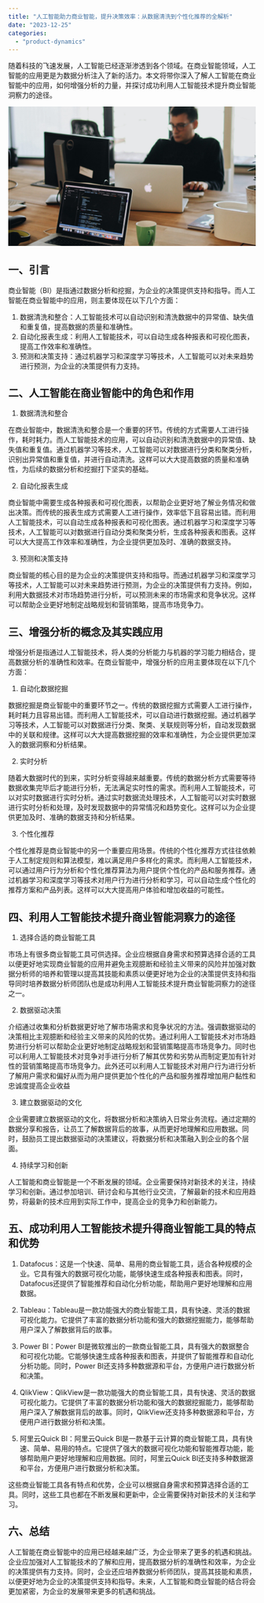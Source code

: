 ```yaml
---
title: "人工智能助力商业智能，提升决策效率：从数据清洗到个性化推荐的全解析"
date: "2023-12-25"
categories: 
  - "product-dynamics"
---
```


随着科技的飞速发展，人工智能已经逐渐渗透到各个领域。在商业智能领域，人工智能的应用更是为数据分析注入了新的活力。本文将带你深入了解人工智能在商业智能中的应用，如何增强分析的力量，并探讨成功利用人工智能技术提升商业智能洞察力的途径。

![](images/1690449111-pexels-djordje-petrovic-2102416-scaled.jpg)

## 一、引言

商业智能（BI）是指通过数据分析和挖掘，为企业的决策提供支持和指导。而人工智能在商业智能中的应用，则主要体现在以下几个方面：

1. 数据清洗和整合：人工智能技术可以自动识别和清洗数据中的异常值、缺失值和重复值，提高数据的质量和准确性。
2. 自动化报表生成：利用人工智能技术，可以自动生成各种报表和可视化图表，提高工作效率和准确性。
3. 预测和决策支持：通过机器学习和深度学习等技术，人工智能可以对未来趋势进行预测，为企业的决策提供有力支持。

## 二、人工智能在商业智能中的角色和作用

1. 数据清洗和整合

在商业智能中，数据清洗和整合是一个重要的环节。传统的方式需要人工进行操作，耗时耗力。而人工智能技术的应用，可以自动识别和清洗数据中的异常值、缺失值和重复值。通过机器学习等技术，人工智能可以对数据进行分类和聚类分析，识别出异常值和重复值，并进行自动清洗。这样可以大大提高数据的质量和准确性，为后续的数据分析和挖掘打下坚实的基础。

2. 自动化报表生成

商业智能中需要生成各种报表和可视化图表，以帮助企业更好地了解业务情况和做出决策。而传统的报表生成方式需要人工进行操作，效率低下且容易出错。而利用人工智能技术，可以自动生成各种报表和可视化图表。通过机器学习和深度学习等技术，人工智能可以对数据进行自动分类和聚类分析，生成各种报表和图表。这样可以大大提高工作效率和准确性，为企业提供更加及时、准确的数据支持。

3. 预测和决策支持

商业智能的核心目的是为企业的决策提供支持和指导。而通过机器学习和深度学习等技术，人工智能可以对未来趋势进行预测，为企业的决策提供有力支持。例如，利用大数据技术对市场趋势进行分析，可以预测未来的市场需求和竞争状况。这样可以帮助企业更好地制定战略规划和营销策略，提高市场竞争力。

## 三、增强分析的概念及其实践应用

增强分析是指通过人工智能技术，将人类的分析能力与机器的学习能力相结合，提高数据分析的准确性和效率。在商业智能中，增强分析的应用主要体现在以下几个方面：

1. 自动化数据挖掘

数据挖掘是商业智能中的重要环节之一。传统的数据挖掘方式需要人工进行操作，耗时耗力且容易出错。而利用人工智能技术，可以自动进行数据挖掘。通过机器学习等技术，人工智能可以对数据进行分类、聚类、关联规则等分析，自动发现数据中的关联和规律。这样可以大大提高数据挖掘的效率和准确性，为企业提供更加深入的数据洞察和分析结果。

2. 实时分析

随着大数据时代的到来，实时分析变得越来越重要。传统的数据分析方式需要等待数据收集完毕后才能进行分析，无法满足实时性的需求。而利用人工智能技术，可以对实时数据进行实时分析。通过实时数据流处理技术，人工智能可以对实时数据进行实时分析和处理，及时发现数据中的异常情况和趋势变化。这样可以为企业提供更加及时、准确的数据支持和分析结果。

3. 个性化推荐

个性化推荐是商业智能中的另一个重要应用场景。传统的个性化推荐方式往往依赖于人工制定规则和算法模型，难以满足用户多样化的需求。而利用人工智能技术，可以通过用户行为分析和个性化推荐算法为用户提供个性化的产品和服务推荐。通过机器学习和深度学习等技术对用户行为进行分析和学习，可以自动生成个性化的推荐方案和产品列表。这样可以大大提高用户体验和增加收益的可能性。

## 四、利用人工智能技术提升商业智能洞察力的途径

1. 选择合适的商业智能工具

市场上有很多商业智能工具可供选择。企业应根据自身需求和预算选择合适的工具以便更好地实现商业智能的应用并避免主观臆断和经验主义带来的风险并加强对数据分析师的培养和管理以提高其技能和素质以便更好地为企业的决策提供支持和指导同时培养数据分析师团队也是成功利用人工智能技术提升商业智能洞察力的途径之一。

2. 数据驱动决策

介绍通过收集和分析数据更好地了解市场需求和竞争状况的方法。强调数据驱动的决策相比主观臆断和经验主义带来的风险的优势。通过利用人工智能技术对市场趋势进行分析可以帮助企业更好地制定战略规划和营销策略提高市场竞争力。同时也可以利用人工智能技术对竞争对手进行分析了解其优势和劣势从而制定更加有针对性的营销策略提高市场竞争力。此外还可以利用人工智能技术对用户行为进行分析了解用户需求和偏好从而为用户提供更加个性化的产品和服务推荐增加用户黏性和忠诚度提高企业收益

3. 建立数据驱动的文化

企业需要建立数据驱动的文化，将数据分析和决策纳入日常业务流程。通过定期的数据分享和报告，让员工了解数据背后的故事，从而更好地理解和应用数据。同时，鼓励员工提出数据驱动的决策建议，将数据分析和决策融入到企业的各个层面。

4. 持续学习和创新

人工智能和商业智能是一个不断发展的领域。企业需要保持对新技术的关注，持续学习和创新。通过参加培训、研讨会和与其他行业交流，了解最新的技术和应用趋势，将最新的技术应用到实际工作中，提高企业的竞争力和创新能力。

## 五、成功利用人工智能技术提升得商业智能工具的特点和优势

1. Datafocus：这是一个快速、简单、易用的商业智能工具，适合各种规模的企业。它具有强大的数据可视化功能，能够快速生成各种报表和图表。同时，Datafocus还提供了智能推荐和自动化分析功能，帮助用户更好地理解和应用数据。
    
2. Tableau：Tableau是一款功能强大的商业智能工具，具有快速、灵活的数据可视化能力。它提供了丰富的数据分析功能和强大的数据挖掘能力，能够帮助用户深入了解数据背后的故事。
    
3. Power BI：Power BI是微软推出的一款商业智能工具，具有强大的数据整合和可视化功能。它能够快速生成各种报表和图表，并提供了智能推荐和自动化分析功能。同时，Power BI还支持多种数据源和平台，方便用户进行数据分析和决策。
    
4. QlikView：QlikView是一款功能强大的商业智能工具，具有快速、灵活的数据可视化能力。它提供了丰富的数据分析功能和强大的数据挖掘能力，能够帮助用户深入了解数据背后的故事。同时，QlikView还支持多种数据源和平台，方便用户进行数据分析和决策。
    
5. 阿里云Quick BI：阿里云Quick BI是一款基于云计算的商业智能工具，具有快速、简单、易用的特点。它提供了强大的数据可视化功能和智能推荐功能，能够帮助用户更好地理解和应用数据。同时，阿里云Quick BI还支持多种数据源和平台，方便用户进行数据分析和决策。
    

这些商业智能工具各有特点和优势，企业可以根据自身需求和预算选择合适的工具。同时，这些工具也都在不断发展和更新中，企业需要保持对新技术的关注和学习。

## 六、总结

人工智能在商业智能中的应用已经越来越广泛，为企业带来了更多的机遇和挑战。企业应加强对人工智能技术的了解和应用，提高数据分析的准确性和效率，为企业的决策提供有力支持。同时，企业还应培养数据分析师团队，提高其技能和素质，以便更好地为企业的决策提供支持和指导。未来，人工智能和商业智能的结合将会更加紧密，为企业的发展带来更多的机遇和挑战。
